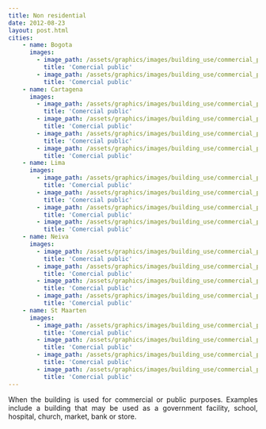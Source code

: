 ```yaml
---
title: Non residential
date: 2012-08-23
layout: post.html
cities:
    - name: Bogota
      images:
        - image_path: /assets/graphics/images/building_use/commercial_public_bogota_01.jpg
          title: 'Comercial public'
        - image_path: /assets/graphics/images/building_use/commercial_public_bogota_02.jpg
          title: 'Comercial public'
    - name: Cartagena
      images:
        - image_path: /assets/graphics/images/building_use/commercial_public_cartagena_01.png
          title: 'Comercial public'
        - image_path: /assets/graphics/images/building_use/commercial_public_cartagena_02.png
          title: 'Comercial public'
        - image_path: /assets/graphics/images/building_use/commercial_public_cartagena_03.png
          title: 'Comercial public'
        - image_path: /assets/graphics/images/building_use/commercial_public_cartagena_04.png
          title: 'Comercial public'
    - name: Lima
      images:
        - image_path: /assets/graphics/images/building_use/commercial_public_lima_01.png
          title: 'Comercial public'
        - image_path: /assets/graphics/images/building_use/commercial_public_lima_02.png
          title: 'Comercial public'
        - image_path: /assets/graphics/images/building_use/commercial_public_lima_03.png
          title: 'Comercial public'
        - image_path: /assets/graphics/images/building_use/commercial_public_lima_04.png
          title: 'Comercial public'
    - name: Neiva
      images:
        - image_path: /assets/graphics/images/building_use/commercial_public_neiva_01.png
          title: 'Comercial public'
        - image_path: /assets/graphics/images/building_use/commercial_public_neiva_02.png
          title: 'Comercial public'
        - image_path: /assets/graphics/images/building_use/commercial_public_neiva_03.png
          title: 'Comercial public'
        - image_path: /assets/graphics/images/building_use/commercial_public_neiva_04.png
          title: 'Comercial public'    
    - name: St Maarten
      images:
        - image_path: /assets/graphics/images/building_use/commercial_public_st_maarten_01.png
          title: 'Comercial public'
        - image_path: /assets/graphics/images/building_use/commercial_public_st_maarten_02.png
          title: 'Comercial public'
        - image_path: /assets/graphics/images/building_use/commercial_public_st_maarten_03.png
          title: 'Comercial public'
        - image_path: /assets/graphics/images/building_use/commercial_public_st_maarten_04.png
          title: 'Comercial public'
---
```

<p align="justify">
When the building is used for commercial or public purposes. Examples include a building that may be used as a government facility, school, hospital, church, market, bank or store.
</p>